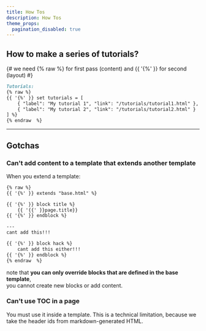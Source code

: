 ```yaml
---
title: How Tos
description: How Tos
theme_props:
  pagination_disabled: true
---
```



## How to make a series of tutorials?

{# we need {% raw %} for first pass (content) 
and {{ '{%' }} for second (layout) #}
```markdown
Tutorials:
{% raw %}
{{ '{%' }} set tutorials = [
    { "label": "My tutorial 1", "link": "/tutorials/tutorial1.html" },
    { "label": "My tutorial 2", "link": "/tutorials/tutorial2.html" }
] %}
{% endraw  %}
```




----


## Gotchas

### Can't add content to a template that extends another template
When you extend a template:
```markdown
{% raw %}
{{ '{%' }} extends "base.html" %}

{{ '{%' }} block title %}
    {{ '{{' }}page.title}}
{{ '{%' }} endblock %}

---
cant add this!!!

{{ '{%' }} block hack %}
    cant add this either!!!
{{ '{%' }} endblock %}
{% endraw  %}
```

note that **you can only override blocks that are defined in the base template**,  
you cannot create new blocks or add content.


### Can't use TOC in a page
You must use it inside a template.
This is a technical limitation, because we take the header ids from markdown-generated HTML.


